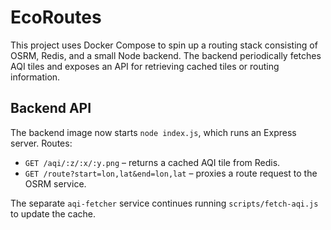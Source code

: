 # EcoRoutes

This project uses Docker Compose to spin up a routing stack consisting of OSRM,
Redis, and a small Node backend. The backend periodically fetches AQI tiles and
exposes an API for retrieving cached tiles or routing information.

## Backend API

The backend image now starts `node index.js`, which runs an Express server.
Routes:

- `GET /aqi/:z/:x/:y.png` – returns a cached AQI tile from Redis.
- `GET /route?start=lon,lat&end=lon,lat` – proxies a route request to the OSRM service.

The separate `aqi-fetcher` service continues running `scripts/fetch-aqi.js` to
update the cache.
